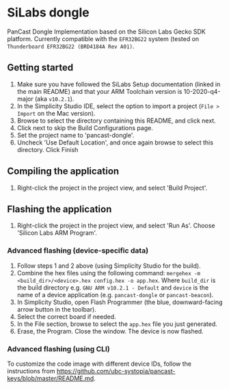 # SiLabs dongle

PanCast Dongle Implementation based on the Silicon Labs Gecko SDK platform. Currently compatible with the `EFR32BG22` system (tested on `Thunderboard EFR32BG22 (BRD4184A Rev A01)`.

## Getting started

1. Make sure you have followed the SiLabs Setup documentation (linked in the main README) and that your ARM Toolchain version is 10-2020-q4-major (aka `v10.2.1`).
2. In the Simplicity Studio IDE, select the option to import a project (`File > Import` on the Mac version).
3. Browse to select the directory containing this README, and click next.
4. Click next to skip the Build Configurations page.
5. Set the project name to 'pancast-dongle'.
6. Uncheck 'Use Default Location', and once again browse to select this directory. Click Finish

## Compiling the application

1. Right-click the project in the project view, and select 'Build Project'.

## Flashing the application

1. Right-click the project in the project view, and select 'Run As'. Choose 'Silicon Labs ARM Program'.

### Advanced flashing (device-specific data)
1. Follow steps 1 and 2 above (using Simplicity Studio for the build).
2. Combine the hex files using the following command: `mergehex -m <build_dir>/<device>.hex config.hex -o app.hex`. Where `build_dir` is the build directory e.g. `GNU ARM v10.2.1 - Default` and `device` is the name of a device application (e.g. `pancast-dongle` or `pancast-beacon`).
3. In Simplicity Studio, open Flash Programmer (the blue, downward-facing arrow button in the toolbar).
4. Select the correct board if needed.
5. In the File section, browse to select the `app.hex` file you just generated.
6. Erase, the Program. Close the window. The device is now flashed.

### Advanced flashing (using CLI)
To customize the code image with different device IDs, follow the instructions
from https://github.com/ubc-systopia/pancast-keys/blob/master/README.md.
